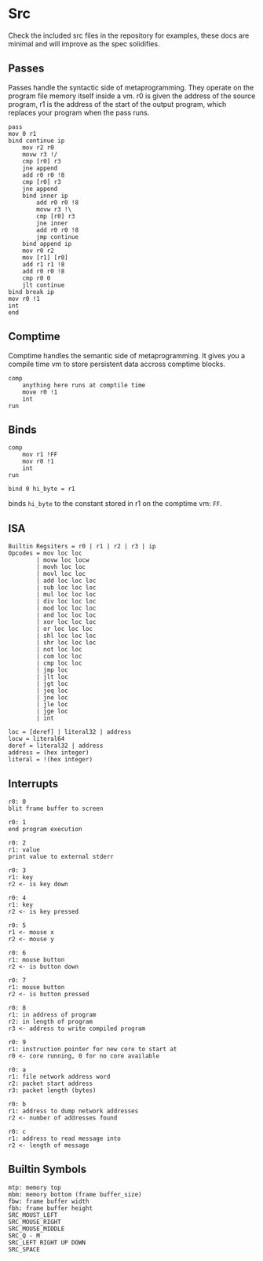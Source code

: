 # Src

Check the included src files in the repository for examples, these docs are minimal and will improve as the spec solidifies.

## Passes

Passes handle the syntactic side of metaprogramming. They operate on the program file memory itself inside a vm. r0 is given the address of the source program, r1 is the address of the start of the output program, which replaces your program when the pass runs. 

```
pass
mov 0 r1
bind continue ip
	mov r2 r0
	movw r3 !/
	cmp [r0] r3
	jne append
	add r0 r0 !8
	cmp [r0] r3
	jne append
	bind inner ip
		add r0 r0 !8
		movw r3 !\
		cmp [r0] r3
		jne inner 
		add r0 r0 !8
		jmp continue 
	bind append ip
	mov r0 r2
	mov [r1] [r0]
	add r1 r1 !8
	add r0 r0 !8
	cmp r0 0
	jlt continue
bind break ip
mov r0 !1
int	
end

```

## Comptime

Comptime handles the semantic side of metaprogramming. It gives you a compile time vm to store persistent data accross comptime blocks.
```
comp
    anything here runs at comptile time
    move r0 !1
    int
run
```

## Binds
```
comp
    mov r1 !FF
    mov r0 !1
    int
run

bind 0 hi_byte = r1
```
binds `hi_byte` to the constant stored in r1 on the comptime vm: `FF`.

## ISA

```
Builtin Regsiters = r0 | r1 | r2 | r3 | ip
Opcodes = mov loc loc
        | movw loc locw
        | movh loc loc
        | movl loc loc
        | add loc loc loc
        | sub loc loc loc
        | mul loc loc loc
        | div loc loc loc
        | mod loc loc loc
        | and loc loc loc
        | xor loc loc loc
        | or loc loc loc
        | shl loc loc loc
        | shr loc loc loc
        | not loc loc
        | com loc loc
        | cmp loc loc
        | jmp loc
        | jlt loc
        | jgt loc
        | jeq loc
        | jne loc
        | jle loc
        | jge loc
        | int

loc = [deref] | literal32 | address
locw = literal64
deref = literal32 | address
address = (hex integer)
literal = !(hex integer)
```

## Interrupts

```
r0: 0
blit frame buffer to screen

r0: 1
end program execution

r0: 2
r1: value
print value to external stderr 

r0: 3
r1: key
r2 <- is key down

r0: 4
r1: key
r2 <- is key pressed

r0: 5
r1 <- mouse x
r2 <- mouse y

r0: 6
r1: mouse button
r2 <- is button down

r0: 7
r1: mouse button
r2 <- is button pressed

r0: 8
r1: in address of program
r2: in length of program
r3 <- address to write compiled program

r0: 9
r1: instruction pointer for new core to start at
r0 <- core running, 0 for no core available

r0: a
r1: file network address word
r2: packet start address
r3: packet length (bytes)

r0: b
r1: address to dump network addresses
r2 <- number of addresses found

r0: c
r1: address to read message into
r2 <- length of message 
```

## Builtin Symbols
```
mtp: memory top
mbm: memory bottom (frame buffer_size)
fbw: frame buffer width
fbh: frame buffer height 
SRC_MOUST_LEFT
SRC_MOUSE_RIGHT
SRC_MOUSE_MIDDLE
SRC_Q - M
SRC_LEFT RIGHT UP DOWN
SRC_SPACE
```
